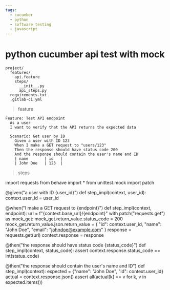 ```yaml
---
tags:
  - cucumber
  - python
  - software testing 
  - javascript
---
```

# python cucumber api test with mock

```text
project/
  features/
    api.feature
    steps/
      __init__.py
      api_steps.py
  requirements.txt
  .gitlab-ci.yml
```

> feature

```gherkin
Feature: Test API endpoint
  As a user
  I want to verify that the API returns the expected data

  Scenario: Get user by ID
    Given a user with ID 123
    When I make a GET request to "users/123"
    Then the response should have status code 200
    And the response should contain the user's name and ID
    | name       | id   |
    | John Doe   | 123  |

```

> steps

import requests
from behave import *
from unittest.mock import patch

@given("a user with ID {user_id}")
def step_impl(context, user_id):
    context.user_id = user_id

@when("I make a GET request to {endpoint}")
def step_impl(context, endpoint):
    url = f"{context.base_url}/{endpoint}"
    with patch("requests.get") as mock_get:
        mock_get.return_value.status_code = 200
        mock_get.return_value.json.return_value = {
            "id": context.user_id,
            "name": "John Doe",
            "email": "johndoe@example.com"
        }
        response = requests.get(url)
        context.response = response

@then("the response should have status code {status_code}")
def step_impl(context, status_code):
    assert context.response.status_code == int(status_code)

@then("the response should contain the user's name and ID")
def step_impl(context):
    expected = {"name": "John Doe", "id": context.user_id}
    actual = context.response.json()
    assert all(actual[k] == v for k, v in expected.items())

```
